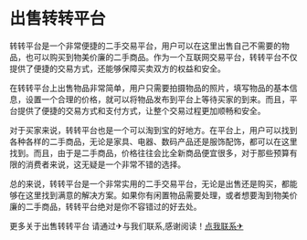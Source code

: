 # 出售转转平台

转转平台是一个非常便捷的二手交易平台，用户可以在这里出售自己不需要的物品，也可以购买到物美价廉的二手商品。作为一个互联网交易平台，转转平台不仅提供了便捷的交易方式，还能够保障买卖双方的权益和安全。

在转转平台上出售物品非常简单，用户只需要拍摄物品的照片，填写物品的基本信息，设置一个合理的价格，就可以将物品发布到平台上等待买家的到来。而且，平台提供了便捷的交易方式和支付方式，让整个交易过程更加顺畅和安全。

对于买家来说，转转平台也是一个可以淘到宝的好地方。在平台上，用户可以找到各种各样的二手商品，无论是家具、电器、数码产品还是服饰配饰，都可以在这里找到。而且，由于是二手商品，价格往往会比全新商品便宜很多，对于那些预算有限的消费者来说，这无疑是一个非常不错的选择。

总的来说，转转平台是一个非常实用的二手交易平台，无论是出售还是购买，都能够在这里找到满意的解决方案。如果你有闲置物品需要处理，或者想要淘到物美价廉的二手商品，转转平台绝对是你不容错过的好去处。

更多关于出售转转平台 请通过✈与我们联系,感谢阅读！[点我联系✈](https://img.G208.com)